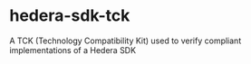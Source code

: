 # hedera-sdk-tck
A TCK (Technology Compatibility Kit) used to verify compliant implementations of a Hedera SDK
